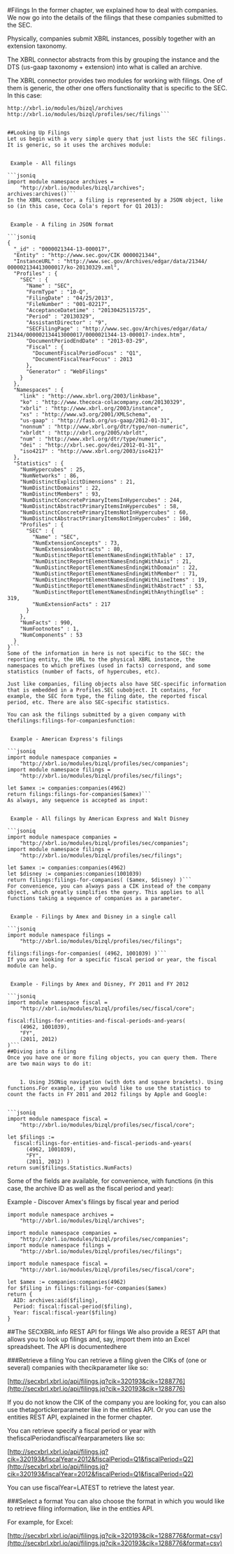 #Filings
In the former chapter, we explained how to deal with companies. We now go into the details of the filings that these companies submitted to the SEC.

Physically, companies submit XBRL instances, possibly together with an extension taxonomy.

The XBRL connector abstracts from this by grouping the instance and the DTS (us-gaap taxonomy + extension) into what is called an archive.

The XBRL connector provides two modules for working with filings. One of them is generic, the other one offers functionality that is specific to the SEC. In this case:
```jsoniq
http://xbrl.io/modules/bizql/archives
http://xbrl.io/modules/bizql/profiles/sec/filings```


##Looking Up Filings
Let us begin with a very simple query that just lists the SEC filings. It is generic, so it uses the archives module:


 Example - All filings

```jsoniq
import module namespace archives =
    "http://xbrl.io/modules/bizql/archives";
archives:archives()```
In the XBRL connector, a filing is represented by a JSON object, like so (in this case, Coca Cola's report for Q1 2013):


 Example - A filing in JSON format

```jsoniq
{
  "_id" : "0000021344-13-000017", 
  "Entity" : "http://www.sec.gov/CIK 0000021344", 
  "InstanceURL" : "http://www.sec.gov/Archives/edgar/data/21344/
000002134413000017/ko-20130329.xml", 
  "Profiles" : {
    "SEC" : {
      "Name" : "SEC", 
      "FormType" : "10-Q", 
      "FilingDate" : "04/25/2013", 
      "FileNumber" : "001-02217", 
      "AcceptanceDatetime" : "20130425115725", 
      "Period" : "20130329", 
      "AssistantDirector" : "9", 
      "SECFilingPage" : "http://www.sec.gov/Archives/edgar/data/
21344/000002134413000017/0000021344-13-000017-index.htm", 
      "DocumentPeriodEndDate" : "2013-03-29", 
      "Fiscal" : {
        "DocumentFiscalPeriodFocus" : "Q1", 
        "DocumentFiscalYearFocus" : 2013
      }, 
      "Generator" : "WebFilings"
    }
  }, 
  "Namespaces" : {
    "link" : "http://www.xbrl.org/2003/linkbase", 
    "ko" : "http://www.thecoca-colacompany.com/20130329", 
    "xbrli" : "http://www.xbrl.org/2003/instance", 
    "xs" : "http://www.w3.org/2001/XMLSchema", 
    "us-gaap" : "http://fasb.org/us-gaap/2012-01-31", 
    "nonnum" : "http://www.xbrl.org/dtr/type/non-numeric", 
    "xbrldt" : "http://xbrl.org/2005/xbrldt", 
    "num" : "http://www.xbrl.org/dtr/type/numeric", 
    "dei" : "http://xbrl.sec.gov/dei/2012-01-31", 
    "iso4217" : "http://www.xbrl.org/2003/iso4217"
  }, 
  "Statistics" : {
    "NumHypercubes" : 25, 
    "NumNetworks" : 86, 
    "NumDistinctExplicitDimensions" : 21, 
    "NumDistinctDomains" : 22, 
    "NumDistinctMembers" : 93, 
    "NumDistinctConcretePrimaryItemsInHypercubes" : 244, 
    "NumDistinctAbstractPrimaryItemsInHypercubes" : 58, 
    "NumDistinctConcretePrimaryItemsNotInHypercubes" : 60, 
    "NumDistinctAbstractPrimaryItemsNotInHypercubes" : 160, 
    "Profiles" : {
      "SEC" : {
        "Name" : "SEC", 
        "NumExtensionConcepts" : 73, 
        "NumExtensionAbstracts" : 80, 
        "NumDistinctReportElementNamesEndingWithTable" : 17, 
        "NumDistinctReportElementNamesEndingWithAxis" : 21, 
        "NumDistinctReportElementNamesEndingWithDomain" : 22, 
        "NumDistinctReportElementNamesEndingWithMember" : 71, 
        "NumDistinctReportElementNamesEndingWithLineItems" : 19, 
        "NumDistinctReportElementNamesEndingWithAbstract" : 53, 
        "NumDistinctReportElementNamesEndingWithAnythingElse" : 
319, 
        "NumExtensionFacts" : 217
      }
    }, 
    "NumFacts" : 990, 
    "NumFootnotes" : 1, 
    "NumComponents" : 53
  }
}```
Some of the information in here is not specific to the SEC: the reporting entity, the URL to the physical XBRL instance, the namespaces to which prefixes (used in facts) correspond, and some statistics (number of facts, of hypercubes, etc).

Just like companies, filing objects also have SEC-specific information that is embedded in a Profiles.SEC subobject. It contains, for example, the SEC form type, the filing date, the reported fiscal period, etc. There are also SEC-specific statistics.

You can ask the filings submitted by a given company with thefilings:filings-for-companiesfunction:


 Example - American Express's filings

```jsoniq
import module namespace companies =
    "http://xbrl.io/modules/bizql/profiles/sec/companies";
import module namespace filings =
    "http://xbrl.io/modules/bizql/profiles/sec/filings";

let $amex := companies:companies(4962)
return filings:filings-for-companies($amex)```
As always, any sequence is accepted as input:


 Example - All filings by American Express and Walt Disney

```jsoniq
import module namespace companies =
    "http://xbrl.io/modules/bizql/profiles/sec/companies";
import module namespace filings =
    "http://xbrl.io/modules/bizql/profiles/sec/filings";

let $amex := companies:companies(4962)
let $disney := companies:companies(1001039)
return filings:filings-for-companies( ($amex, $disney) )```
For convenience, you can always pass a CIK instead of the company object, which greatly simplifies the query. This applies to all functions taking a sequence of companies as a parameter.


 Example - Filings by Amex and Disney in a single call

```jsoniq
import module namespace filings =
    "http://xbrl.io/modules/bizql/profiles/sec/filings";

filings:filings-for-companies( (4962, 1001039) )```
If you are looking for a specific fiscal period or year, the fiscal module can help.


 Example - Filings by Amex and Disney, FY 2011 and FY 2012

```jsoniq
import module namespace fiscal =
    "http://xbrl.io/modules/bizql/profiles/sec/fiscal/core";

fiscal:filings-for-entities-and-fiscal-periods-and-years(
    (4962, 1001039),
    "FY",
    (2011, 2012)
)```
##Diving into a filing
Once you have one or more filing objects, you can query them. There are two main ways to do it:


    1. Using JSONiq navigation (with dots and square brackets). Using functions.For example, if you would like to use the statistics to count the facts in FY 2011 and 2012 filings by Apple and Google:


```jsoniq
import module namespace fiscal =
    "http://xbrl.io/modules/bizql/profiles/sec/fiscal/core";

let $filings :=
  fiscal:filings-for-entities-and-fiscal-periods-and-years(
      (4962, 1001039),
      "FY",
      (2011, 2012) )
return sum($filings.Statistics.NumFacts)
```


Some of the fields are available, for convenience, with functions (in this case, the archive ID as well as the fiscal period and year):


 Example - Discover Amex's filings by fiscal year and period

```jsoniq
import module namespace archives =
    "http://xbrl.io/modules/bizql/archives";

import module namespace companies =
    "http://xbrl.io/modules/bizql/profiles/sec/companies";
import module namespace filings =
    "http://xbrl.io/modules/bizql/profiles/sec/filings";

import module namespace fiscal =
    "http://xbrl.io/modules/bizql/profiles/sec/fiscal/core";

let $amex := companies:companies(4962)
for $filing in filings:filings-for-companies($amex)
return {
  AID: archives:aid($filing),
  Period: fiscal:fiscal-period($filing),
  Year: fiscal:fiscal-year($filing)
}
```
##The SECXBRL.info REST API for filings
We also provide a REST API that allows you to look up filings and, say, import them into an Excel spreadsheet. The API is documentedhere

###Retrieve a filing
You can retrieve a filing given the CIKs of (one or several) companies with thecikparameter like so:

 [http://secxbrl.xbrl.io/api/filings.jq?cik=320193&cik=1288776](http://secxbrl.xbrl.io/api/filings.jq?cik=320193&cik=1288776)

If you do not know the CIK of the company you are looking for, you can also use thetagortickerparameter like in the entities API. Or you can use the entities REST API, explained in the former chapter.

You can retrieve specify a fiscal period or year with thefiscalPeriodandfiscalYearparameters like so:

 [http://secxbrl.xbrl.io/api/filings.jq?cik=320193&fiscalYear=2012&fiscalPeriod=Q1&fiscalPeriod=Q2](http://secxbrl.xbrl.io/api/filings.jq?cik=320193&fiscalYear=2012&fiscalPeriod=Q1&fiscalPeriod=Q2)

You can use fiscalYear=LATEST to retrieve the latest year.

###Select a format
You can also choose the format in which you would like to retrieve filing information, like in the entities API.

For example, for Excel:

 [http://secxbrl.xbrl.io/api/filings.jq?cik=320193&cik=1288776&format=csv](http://secxbrl.xbrl.io/api/filings.jq?cik=320193&cik=1288776&format=csv)

